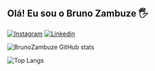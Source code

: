## Olá! Eu sou o Bruno Zambuze 🖐️

[![Instagram](https://img.shields.io/badge/Instagram-E4405F?style=for-the-badge&logo=instagram&logoColor=white)](https://www.instagram.com/dev_zambuze/)
[![Linkedin](https://img.shields.io/badge/LinkedIn-0077B5?style=for-the-badge&logo=linkedin&logoColor=white)](https://www.linkedin.com/in/bruno-zambuze-048a37265/)

![BrunoZambuze GitHub stats](https://github-readme-stats.vercel.app/api?username=BrunoZambuze&show_icons=true&theme=dracula)

![Top Langs](https://github-readme-stats.vercel.app/api/top-langs/?username=BrunoZambuze&layout=compact)
